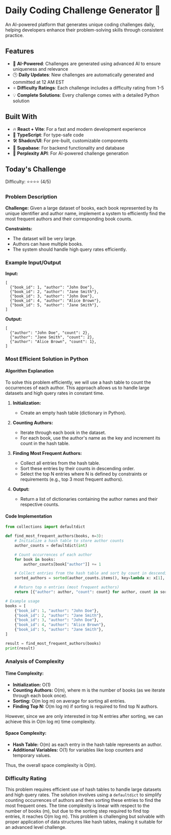 # Daily Coding Challenge Generator 🚀

An AI-powered platform that generates unique coding challenges daily, helping developers enhance their problem-solving skills through consistent practice.

## Features

- 🤖 **AI-Powered**: Challenges are generated using advanced AI to ensure uniqueness and relevance
- 🕒 **Daily Updates**: New challenges are automatically generated and committed at 12 AM EST
- ⭐ **Difficulty Ratings**: Each challenge includes a difficulty rating from 1-5
- 💡 **Complete Solutions**: Every challenge comes with a detailed Python solution

## Built With

- 🔥 **React + Vite**: For a fast and modern development experience
- 🔷 **TypeScript**: For type-safe code
- 🛠️ **Shadcn/UI**: For pre-built, customizable components
- 🔌 **Supabase**: For backend functionality and database
- 🤖 **Perplexity API**: For AI-powered challenge generation

## Today's Challenge

Difficulty: ⭐⭐⭐⭐ (4/5)

### Problem Description

**Challenge:**
Given a large dataset of books, each book represented by its unique identifier and author name, implement a system to efficiently find the most frequent authors and their corresponding book counts.

**Constraints:**
- The dataset will be very large.
- Authors can have multiple books.
- The system should handle high query rates efficiently.

### Example Input/Output

**Input:**
```
[
  {"book_id": 1, "author": "John Doe"},
  {"book_id": 2, "author": "Jane Smith"},
  {"book_id": 3, "author": "John Doe"},
  {"book_id": 4, "author": "Alice Brown"},
  {"book_id": 5, "author": "Jane Smith"},
]
```

**Output:**
```
[
  {"author": "John Doe", "count": 2},
  {"author": "Jane Smith", "count": 2},
  {"author": "Alice Brown", "count": 1},
]
```

### Most Efficient Solution in Python

#### Algorithm Explanation

To solve this problem efficiently, we will use a hash table to count the occurrences of each author. This approach allows us to handle large datasets and high query rates in constant time.

1. **Initialization:**
   - Create an empty hash table (dictionary in Python).

2. **Counting Authors:**
   - Iterate through each book in the dataset.
   - For each book, use the author's name as the key and increment its count in the hash table.
   
3. **Finding Most Frequent Authors:**
   - Collect all entries from the hash table.
   - Sort these entries by their counts in descending order.
   - Select the top N entries where N is defined by constraints or requirements (e.g., top 3 most frequent authors).

4. **Output:**
   - Return a list of dictionaries containing the author names and their respective counts.

#### Code Implementation

```python
from collections import defaultdict

def find_most_frequent_authors(books, n=3):
    # Initialize a hash table to store author counts
    author_counts = defaultdict(int)

    # Count occurrences of each author
    for book in books:
        author_counts[book["author"]] += 1

    # Collect entries from the hash table and sort by count in descending order
    sorted_authors = sorted(author_counts.items(), key=lambda x: x[1], reverse=True)

    # Return top n entries (most frequent authors)
    return [{"author": author, "count": count} for author, count in sorted_authors[:n]]

# Example usage
books = [
    {"book_id": 1, "author": "John Doe"},
    {"book_id": 2, "author": "Jane Smith"},
    {"book_id": 3, "author": "John Doe"},
    {"book_id": 4, "author": "Alice Brown"},
    {"book_id": 5, "author": "Jane Smith"},
]

result = find_most_frequent_authors(books)
print(result)
```

### Analysis of Complexity

#### Time Complexity:
- **Initialization:** O(1)
- **Counting Authors:** O(m), where m is the number of books (as we iterate through each book once).
- **Sorting:** O(m log m) on average for sorting all entries.
- **Finding Top N:** O(m log m) if sorting is required to find top N authors.

However, since we are only interested in top N entries after sorting, we can achieve this in O(m log m) time complexity.

#### Space Complexity:
- **Hash Table:** O(m) as each entry in the hash table represents an author.
- **Additional Variables:** O(1) for variables like loop counters and temporary values.

Thus, the overall space complexity is O(m).

### Difficulty Rating

This problem requires efficient use of hash tables to handle large datasets and high query rates. The solution involves using a `defaultdict` to simplify counting occurrences of authors and then sorting these entries to find the most frequent ones. The time complexity is linear with respect to the number of books (m), but due to the sorting step required to find top entries, it reaches O(m log m). This problem is challenging but solvable with proper application of data structures like hash tables, making it suitable for an advanced level challenge.